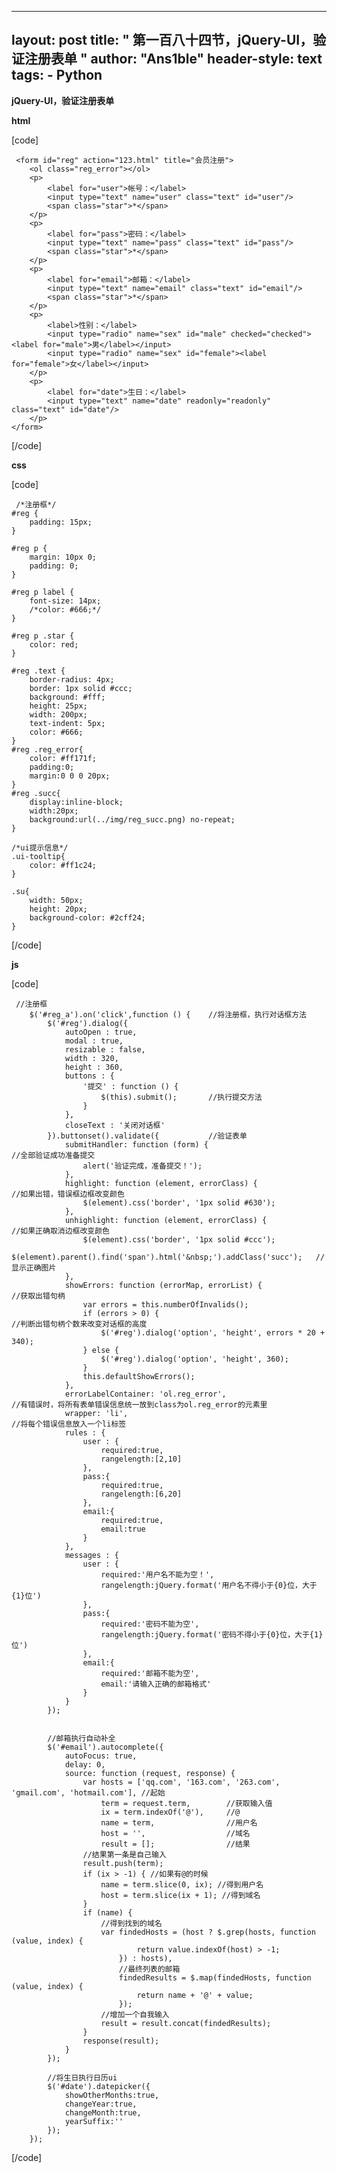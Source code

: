 
---
layout: post
title: " 第一百八十四节，jQuery-UI，验证注册表单 "
author: "Ans1ble"
header-style: text
tags:
      - Python
---




**jQuery-UI，验证注册表单**

**html**

[code]

     <form id="reg" action="123.html" title="会员注册">
        <ol class="reg_error"></ol>
        <p>
            <label for="user">帐号：</label>
            <input type="text" name="user" class="text" id="user"/>
            <span class="star">*</span>
        </p>
        <p>
            <label for="pass">密码：</label>
            <input type="text" name="pass" class="text" id="pass"/>
            <span class="star">*</span>
        </p>
        <p>
            <label for="email">邮箱：</label>
            <input type="text" name="email" class="text" id="email"/>
            <span class="star">*</span>
        </p>
        <p>
            <label>性别：</label>
            <input type="radio" name="sex" id="male" checked="checked"><label for="male">男</label></input>
            <input type="radio" name="sex" id="female"><label for="female">女</label></input>
        </p>
        <p>
            <label for="date">生日：</label>
            <input type="text" name="date" readonly="readonly" class="text" id="date"/>
        </p>
    </form>
[/code]

**css**

[code]

     /*注册框*/
    #reg {
        padding: 15px;
    }
    
    #reg p {
        margin: 10px 0;
        padding: 0;
    }
    
    #reg p label {
        font-size: 14px;
        /*color: #666;*/
    }
    
    #reg p .star {
        color: red;
    }
    
    #reg .text {
        border-radius: 4px;
        border: 1px solid #ccc;
        background: #fff;
        height: 25px;
        width: 200px;
        text-indent: 5px;
        color: #666;
    }
    #reg .reg_error{
        color: #ff171f;
        padding:0;
        margin:0 0 0 20px;
    }
    #reg .succ{
        display:inline-block;
        width:20px;
        background:url(../img/reg_succ.png) no-repeat;
    }
    
    /*ui提示信息*/
    .ui-tooltip{
        color: #ff1c24;
    }
    
    .su{
        width: 50px;
        height: 20px;
        background-color: #2cff24;
    }
[/code]

**js**

[code]

     //注册框
        $('#reg_a').on('click',function () {    //将注册框，执行对话框方法
            $('#reg').dialog({
                autoOpen : true,
                modal : true,
                resizable : false,
                width : 320,
                height : 360,
                buttons : {
                    '提交' : function () {
                        $(this).submit();       //执行提交方法
                    }
                },
                closeText : '关闭对话框'
            }).buttonset().validate({           //验证表单
                submitHandler: function (form) {                                        //全部验证成功准备提交
                    alert('验证完成，准备提交！');
                },
                highlight: function (element, errorClass) {                             //如果出错，错误框边框改变颜色
                    $(element).css('border', '1px solid #630');
                },
                unhighlight: function (element, errorClass) {                           //如果正确取消边框改变颜色
                    $(element).css('border', '1px solid #ccc');
                    $(element).parent().find('span').html('&nbsp;').addClass('succ');   //显示正确图片
                },
                showErrors: function (errorMap, errorList) {                            //获取出错句柄
                    var errors = this.numberOfInvalids();
                    if (errors > 0) {                                                   //判断出错句柄个数来改变对话框的高度
                        $('#reg').dialog('option', 'height', errors * 20 + 340);
                    } else {
                        $('#reg').dialog('option', 'height', 360);
                    }
                    this.defaultShowErrors();
                },
                errorLabelContainer: 'ol.reg_error',                                    //有错误时，将所有表单错误信息统一放到class为ol.reg_error的元素里
                wrapper: 'li',                                                          //将每个错误信息放入一个li标签
                rules : {
                    user : {
                        required:true,
                        rangelength:[2,10]
                    },
                    pass:{
                        required:true,
                        rangelength:[6,20]
                    },
                    email:{
                        required:true,
                        email:true
                    }
                },
                messages : {
                    user : {
                        required:'用户名不能为空！',
                        rangelength:jQuery.format('用户名不得小于{0}位，大于{1}位')
                    },
                    pass:{
                        required:'密码不能为空',
                        rangelength:jQuery.format('密码不得小于{0}位，大于{1}位')
                    },
                    email:{
                        required:'邮箱不能为空',
                        email:'请输入正确的邮箱格式'
                    }
                }
            });
    
    
            //邮箱执行自动补全
            $('#email').autocomplete({
                autoFocus: true,
                delay: 0,
                source: function (request, response) {
                    var hosts = ['qq.com', '163.com', '263.com', 'gmail.com', 'hotmail.com'], //起始
                        term = request.term,        //获取输入值
                        ix = term.indexOf('@'),     //@
                        name = term,                //用户名
                        host = '',                  //域名
                        result = [];                //结果
                    //结果第一条是自己输入
                    result.push(term);
                    if (ix > -1) { //如果有@的时候
                        name = term.slice(0, ix); //得到用户名
                        host = term.slice(ix + 1); //得到域名
                    }
                    if (name) {
                        //得到找到的域名
                        var findedHosts = (host ? $.grep(hosts, function (value, index) {
                                return value.indexOf(host) > -1;
                            }) : hosts),
                            //最终列表的邮箱
                            findedResults = $.map(findedHosts, function (value, index) {
                                return name + '@' + value;
                            });
                        //增加一个自我输入
                        result = result.concat(findedResults);
                    }
                    response(result);
                }
            });
    
            //将生日执行日历ui
            $('#date').datepicker({
                showOtherMonths:true,
                changeYear:true,
                changeMonth:true,
                yearSuffix:''
            });
        });
[/code]




